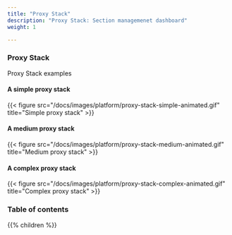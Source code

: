 ```yaml
---
title: "Proxy Stack"
description: "Proxy Stack: Section managemenet dashboard"
weight: 1

---
```


### Proxy Stack

Proxy Stack examples

#### A simple proxy stack

{{< figure src="/docs/images/platform/proxy-stack-simple-animated.gif" title="Simple proxy stack" >}}

#### A medium proxy stack

{{< figure src="/docs/images/platform/proxy-stack-medium-animated.gif" title="Medium proxy stack" >}}

#### A complex proxy stack

{{< figure src="/docs/images/platform/proxy-stack-complex-animated.gif" title="Complex proxy stack" >}}

### Table of contents

{{% children %}}
